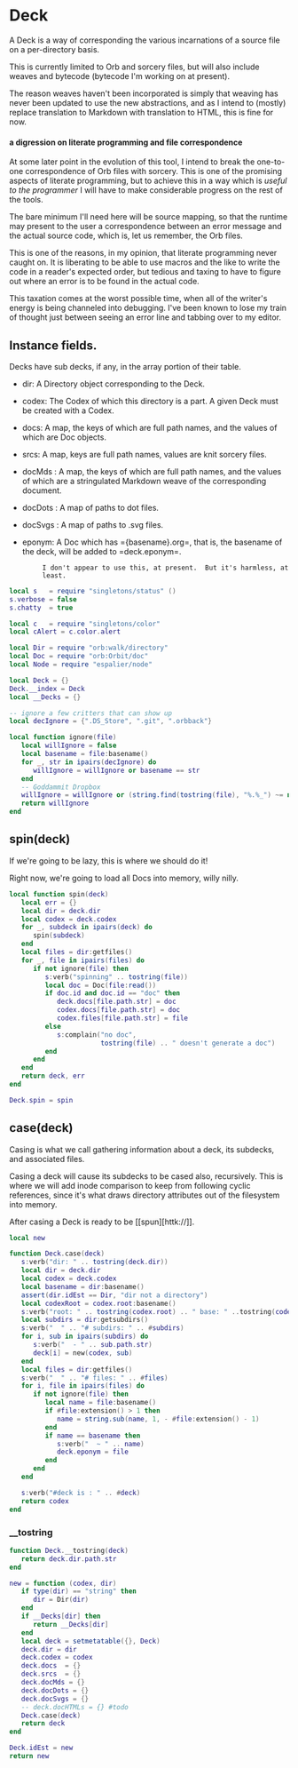 # Deck


A Deck is a way of corresponding the various incarnations of a source file
on a per-directory basis.


This is currently limited to Orb and sorcery files, but will also include
weaves and bytecode (bytecode I'm working on at present).


The reason weaves haven't been incorporated is simply that weaving has never
been updated to use the new abstractions, and as I intend to (mostly) replace
translation to Markdown with translation to HTML, this is fine for now.


#### a digression on literate programming and file correspondence

  At some later point in the evolution of this tool, I intend to break the
one-to-one correspondence of Orb files with sorcery.  This is one of the
promising aspects of literate programming, but to achieve this in a way which
is _useful to the programmer_ I will have to make considerable progress on the
rest of the tools.

The bare minimum I'll need here will be source mapping, so that the runtime
may present to the user a correspondence between an error message and the
actual source code, which is, let us remember, the Orb files.

This is one of the reasons, in my opinion, that literate programming never
caught on.  It is liberating to be able to use macros and the like to write
the code in a reader's expected order, but tedious and taxing to have to
figure out where an error is to be found in the actual code.

This taxation comes at the worst possible time, when all of the writer's
energy is being channeled into debugging.  I've been known to lose my train of
thought just between seeing an error line and tabbing over to my editor.


## Instance fields.
Decks have sub decks, if any, in the array portion of their table.

- dir:  A Directory object corresponding to the Deck.

- codex: The Codex of which this directory is a part. A given Deck must be
         created with a Codex.

- docs:  A map, the keys of which are full path names, and the values of which
         are Doc objects.

- srcs:  A map, keys are full path names, values are knit sorcery files.

- docMds :  A map, the keys of which are full path names, and the values of
            which are a stringulated Markdown weave of the corresponding
            document.

- docDots :  A map of paths to dot files.

- docSvgs :  A map of paths to .svg files.

- eponym:  A Doc which has ={basename}.org=, that is, the basename of the
           deck, will be added to =deck.eponym=.

           I don't appear to use this, at present.  But it's harmless, at
           least.

```lua
local s   = require "singletons/status" ()
s.verbose = false
s.chatty  = true

local c   = require "singletons/color"
local cAlert = c.color.alert

local Dir = require "orb:walk/directory"
local Doc = require "orb:Orbit/doc"
local Node = require "espalier/node"
```
```lua
local Deck = {}
Deck.__index = Deck
local __Decks = {}
```
```lua
-- ignore a few critters that can show up
local decIgnore = {".DS_Store", ".git", ".orbback"}

local function ignore(file)
   local willIgnore = false
   local basename = file:basename()
   for _, str in ipairs(decIgnore) do
      willIgnore = willIgnore or basename == str
   end
   -- Goddammit Dropbox
   willIgnore = willIgnore or (string.find(tostring(file), "%.%_") ~= nil)
   return willIgnore
end
```
## spin(deck)
If we're going to be lazy, this is where we should do it!

Right now, we're going to load all Docs into memory, willy nilly.

```lua
local function spin(deck)
   local err = {}
   local dir = deck.dir
   local codex = deck.codex
   for _, subdeck in ipairs(deck) do
      spin(subdeck)
   end
   local files = dir:getfiles()
   for _, file in ipairs(files) do
      if not ignore(file) then
         s:verb("spinning" .. tostring(file))
         local doc = Doc(file:read())
         if doc.id and doc.id == "doc" then
            deck.docs[file.path.str] = doc
            codex.docs[file.path.str] = doc
            codex.files[file.path.str] = file
         else
            s:complain("no doc",
                       tostring(file) .. " doesn't generate a doc")
         end
      end
   end
   return deck, err
end

Deck.spin = spin
```
## case(deck)
  Casing is what we call gathering information about a deck, its subdecks,
and associated files.

Casing a deck will cause its subdecks to be cased also, recursively. This is
where we will add inode comparison to keep from following cyclic references,
since it's what draws directory attributes out of the filesystem into memory.

After casing a Deck is ready to be [[spun][httk://]].

```lua
local new

function Deck.case(deck)
   s:verb("dir: " .. tostring(deck.dir))
   local dir = deck.dir
   local codex = deck.codex
   local basename = dir:basename()
   assert(dir.idEst == Dir, "dir not a directory")
   local codexRoot = codex.root:basename()
   s:verb("root: " .. tostring(codex.root) .. " base: " ..tostring(codexRoot))
   local subdirs = dir:getsubdirs()
   s:verb("  " .. "# subdirs: " .. #subdirs)
   for i, sub in ipairs(subdirs) do
      s:verb("  - " .. sub.path.str)
      deck[i] = new(codex, sub)
   end
   local files = dir:getfiles()
   s:verb("  " .. "# files: " .. #files)
   for i, file in ipairs(files) do
      if not ignore(file) then
         local name = file:basename()
         if #file:extension() > 1 then
            name = string.sub(name, 1, - #file:extension() - 1)
         end
         if name == basename then
            s:verb("  ~ " .. name)
            deck.eponym = file
         end
      end
   end

   s:verb("#deck is : " .. #deck)
   return codex
end
```
### __tostring
```lua
function Deck.__tostring(deck)
   return deck.dir.path.str
end
```
```lua
new = function (codex, dir)
   if type(dir) == "string" then
      dir = Dir(dir)
   end
   if __Decks[dir] then
      return __Decks[dir]
   end
   local deck = setmetatable({}, Deck)
   deck.dir = dir
   deck.codex = codex
   deck.docs  = {}
   deck.srcs  = {}
   deck.docMds = {}
   deck.docDots = {}
   deck.docSvgs = {}
   -- deck.docHTMLs = {} #todo
   Deck.case(deck)
   return deck
end
```
```lua
Deck.idEst = new
return new
```
